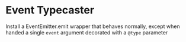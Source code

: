 # Event Typecaster

Install a EventEmitter.emit wrapper that behaves normally, except when handed a single `event` argument decorated with a `@type` parameter
